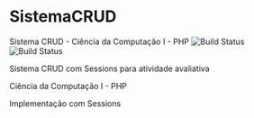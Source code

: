 # SistemaCRUD
Sistema CRUD - Ciência da Computação I - PHP
![Build Status](https://img.shields.io/badge/PHP-7.4.6-blue)
![Build Status](https://img.shields.io/badge/MariaDB-10.4.13-blue)

Sistema CRUD com Sessions para atividade avaliativa

Ciência da Computação I - PHP

Implementação com Sessions
